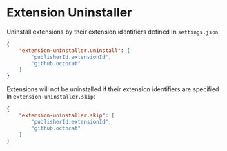 # Extension Uninstaller

Uninstall extensions by their extension identifiers defined in `settings.json`:

```json
{
    "extension-uninstaller.uninstall": [
        "publisherId.extensionId",
        "github.octocat"
    ]
}
```

Extensions will not be uninstalled if their extension identifiers are specified in `extension-uninstaller.skip`:

```json
{
    "extension-uninstaller.skip": [
        "publisherId.extensionId",
        "github.octocat"
    ]
}
```
